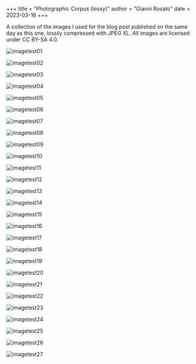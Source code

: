 +++
title = "Photographic Corpus (lossy)"
author = "Gianni Rosato"
date = 2023-03-16
+++

A collection of the images I used for the blog post published on the same day as
this one, lossily compressed with JPEG XL. All images are licensed under CC
BY-SA 4.0.

<!-- more -->

![imagetest01](/static/images/corpus_lossy/imagetest01.jxl)

![imagetest02](/static/images/corpus_lossy/imagetest02.jxl)

![imagetest03](/static/images/corpus_lossy/imagetest03.jxl)

![imagetest04](/static/images/corpus_lossy/imagetest04.jxl)

![imagetest05](/static/images/corpus_lossy/imagetest05.jxl)

![imagetest06](/static/images/corpus_lossy/imagetest06.jxl)

![imagetest07](/static/images/corpus_lossy/imagetest07.jxl)

![imagetest08](/static/images/corpus_lossy/imagetest08.jxl)

![imagetest09](/static/images/corpus_lossy/imagetest09.jxl)

![imagetest10](/static/images/corpus_lossy/imagetest10.jxl)

![imagetest11](/static/images/corpus_lossy/imagetest11.jxl)

![imagetest12](/static/images/corpus_lossy/imagetest12.jxl)

![imagetest13](/static/images/corpus_lossy/imagetest13.jxl)

![imagetest14](/static/images/corpus_lossy/imagetest14.jxl)

![imagetest15](/static/images/corpus_lossy/imagetest15.jxl)

![imagetest16](/static/images/corpus_lossy/imagetest16.jxl)

![imagetest17](/static/images/corpus_lossy/imagetest17.jxl)

![imagetest18](/static/images/corpus_lossy/imagetest18.jxl)

![imagetest19](/static/images/corpus_lossy/imagetest19.jxl)

![imagetest20](/static/images/corpus_lossy/imagetest20.jxl)

![imagetest21](/static/images/corpus_lossy/imagetest21.jxl)

![imagetest22](/static/images/corpus_lossy/imagetest22.jxl)

![imagetest23](/static/images/corpus_lossy/imagetest23.jxl)

![imagetest24](/static/images/corpus_lossy/imagetest24.jxl)

![imagetest25](/static/images/corpus_lossy/imagetest25.jxl)

![imagetest26](/static/images/corpus_lossy/imagetest26.jxl)

![imagetest27](/static/images/corpus_lossy/imagetest27.jxl)
